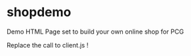 # shopdemo
Demo HTML Page set to build your own online shop for PCG

Replace the call to client.js !
